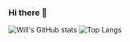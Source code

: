 ### Hi there 👋

![Will's GitHub stats](https://github-readme-stats.vercel.app/api?username=jaikumarm&count_private=true&hide=issues)
![Top Langs](https://github-readme-stats.vercel.app/api/top-langs/?username=jaikumarm&langs_count=6&layout=compact)

<!--
**jaikumarm/jaikumarm** is a ✨ _special_ ✨ repository because its `README.md` (this file) appears on your GitHub profile.

Here are some ideas to get you started:

- 🔭 I’m currently working on ...
- 🌱 I’m currently learning ...
- 👯 I’m looking to collaborate on ...
- 🤔 I’m looking for help with ...
- 💬 Ask me about ...
- 📫 How to reach me: ...
- 😄 Pronouns: ...
- ⚡ Fun fact: ...
-->
